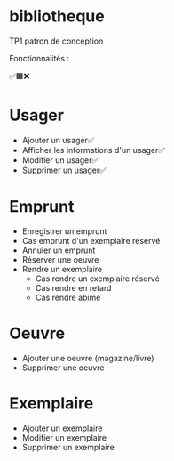 # bibliotheque
TP1 patron de conception


Fonctionnalités :

✅🟧❌

# Usager
- Ajouter un usager✅
- Afficher les informations d'un usager✅
- Modifier un usager✅
- Supprimer un usager✅

# Emprunt
- Enregistrer un emprunt
- Cas emprunt d'un exemplaire réservé
- Annuler un emprunt
- Réserver une oeuvre
- Rendre un exemplaire
  - Cas rendre un exemplaire réservé
  - Cas rendre en retard
  - Cas rendre abimé

# Oeuvre
- Ajouter une oeuvre (magazine/livre)
- Supprimer une oeuvre

# Exemplaire
- Ajouter un exemplaire
- Modifier un exemplaire
- Supprimer un exemplaire
